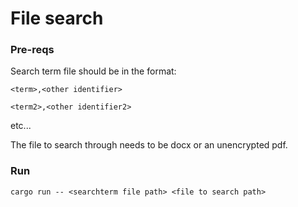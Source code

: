 # File search

### Pre-reqs

Search term file should be in the format:

`<term>,<other identifier>`

`<term2>,<other identifier2>`

etc...

The file to search through needs to be docx or an unencrypted pdf.

### Run

`cargo run -- <searchterm file path> <file to search path>`
